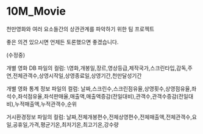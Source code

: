 # 10M_Movie
천만영화와 여러 요소들간의 상관관계를 파악하기 위한 팀 프로젝트

좋은 의견 있으시면 언제든 토론했으면 좋겠습니다.  

(수정중)

  
  
개별 영화 DB 파일의 컬럼:
\영화,개봉일,장르,영상등급,제작국가,스크린타입,감독,주연,전체관객수,상영시작일,상영종료일,상영기간,천만달성기간

개별 영화 통계 정보 파일의 컬럼:
날짜,스크린수,스크린점유율,상영횟수,상영점유율,좌석수,좌석점유율,좌석판매율,매출액,매출액증감(전일대비),관객수,관객수증감(전일대비),누적매출액,누적관객수,순위

거시환경정보 파일의 컬럼:
날짜,전체개봉편수,전체상영편수,전체매출액,전체관객수,요일,공휴일,가격,평균기온,최저기온,최고기온,강수량
